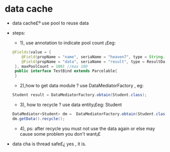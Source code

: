 # data cache
 * data cache£º use pool to reuse data
 * steps:
   * 1), use annotation to indicate pool count ¡£eg:
   ```java
   @Fields(value = {
       @Field(propName = "name", seriaName = "heaven7", type = String.class),
       @Field(propName = "data", seriaName = "result", type = ResultData.class),
    }, maxPoolCount = 100) //max 100
    public interface TestBind extends Parcelable{
    }
   ```
   * 2),how to get data module ?  use DataMediatorFactory , eg:
   ```java
   Student result = DataMediatorFactory.obtain(Student.class);
   ```
   * 3), how to recycle ?   use data entity¡£eg: Student
   ```java
   DataMediator<Student> dm =  DataMediatorFactory.obtain(Student.class);;
   dm.getData().recycle();
   ```
   * 4), ps: after recycle you must not use the data again or else may cause some problem you don't want¡£

 * data cha is thread safe£¿ yes , it is.
